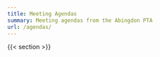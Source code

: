 ```yaml
---
title: Meeting Agendas
summary: Meeting agendas from the Abingdon PTA
url: /agendas/
---
```


{{< section >}}
